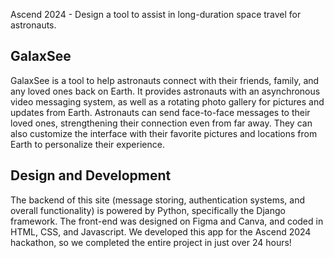 Ascend 2024 - Design a tool to assist in long-duration space travel for astronauts.

<h2>GalaxSee</h2>
GalaxSee is a tool to help astronauts connect with their friends, family, and any loved ones back on Earth. It provides astronauts with an asynchronous video messaging system, as well as a rotating photo gallery for pictures and updates from Earth. Astronauts can send face-to-face messages to their loved ones, strengthening their connection even from far away. They can also customize the interface with their favorite pictures and locations from Earth to personalize their experience.

<h2>Design and Development</h2>
The backend of this site (message storing, authentication systems, and overall functionality) is powered by Python, specifically the Django framework. The front-end was designed on Figma and Canva, and coded in HTML, CSS, and Javascript. We developed this app for the Ascend 2024 hackathon, so we completed the entire project in just over 24 hours!

